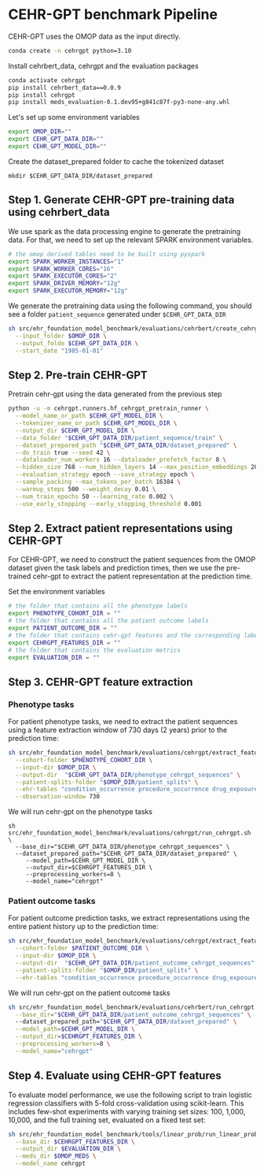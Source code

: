 # CEHR-GPT benchmark Pipeline
CEHR-GPT uses the OMOP data as the input directly.

```bash
conda create -n cehrgpt python=3.10
```
Install cehrbert_data, cehrgpt and the evaluation packages
```bash
conda activate cehrgpt
pip install cehrbert_data==0.0.9
pip install cehrgpt
pip install meds_evaluation-0.1.dev95+g841c87f-py3-none-any.whl
```

Let's set up some environment variables
```bash
export OMOP_DIR=""
export CEHR_GPT_DATA_DIR=""
export CEHR_GPT_MODEL_DIR=""
```
Create the dataset_prepared folder to cache the tokenized dataset
```shell
mkdir $CEHR_GPT_DATA_DIR/dataset_prepared
```

Step 1. Generate CEHR-GPT pre-training data using cehrbert_data
------------------------
We use spark as the data processing engine to generate the pretraining data. 
For that, we need to set up the relevant SPARK environment variables.
```bash
# the omop derived tables need to be built using pyspark
export SPARK_WORKER_INSTANCES="1"
export SPARK_WORKER_CORES="16"
export SPARK_EXECUTOR_CORES="2"
export SPARK_DRIVER_MEMORY="12g"
export SPARK_EXECUTOR_MEMORY="12g"
```
We generate the pretraining data using the following command, you should see a folder `patient_sequence` generated under `$CEHR_GPT_DATA_DIR`
```bash
sh src/ehr_foundation_model_benchmark/evaluations/cehrbert/create_cehrgpt_pretraining_data.sh \
  --input_folder $OMOP_DIR \
  --output_folde $CEHR_GPT_DATA_DIR \
  --start_date "1985-01-01"
```

Step 2. Pre-train CEHR-GPT
------------------------
Pretrain cehr-gpt using the data generated from the previous step
```bash
python -u -m cehrgpt.runners.hf_cehrgpt_pretrain_runner \
  --model_name_or_path $CEHR_GPT_MODEL_DIR \
  --tokenizer_name_or_path $CEHR_GPT_MODEL_DIR \
  --output_dir $CEHR_GPT_MODEL_DIR \
  --data_folder "$CEHR_GPT_DATA_DIR/patient_sequence/train" \
  --dataset_prepared_path "$CEHR_GPT_DATA_DIR/dataset_prepared" \
  --do_train true --seed 42 \
  --dataloader_num_workers 16 --dataloader_prefetch_factor 8 \
  --hidden_size 768 --num_hidden_layers 14 --max_position_embeddings 2048 \
  --evaluation_strategy epoch --save_strategy epoch \
  --sample_packing --max_tokens_per_batch 16384 \
  --warmup_steps 500 --weight_decay 0.01 \
  --num_train_epochs 50 --learning_rate 0.002 \
  --use_early_stopping --early_stopping_threshold 0.001
```

Step 2. Extract patient representations using CEHR-GPT
------------------------
For CEHR-GPT, we need to construct the patient sequences from the OMOP dataset given the task labels and prediction times,
then we use the pre-trained cehr-gpt to extract the patient representation at the prediction time. 

Set the environment variables
```bash
# the folder that contains all the phenotype labels
export PHENOTYPE_COHORT_DIR = ""
# the folder that contains all the patient outcome labels
export PATIENT_OUTCOME_DIR = ""
# the folder that contains cehr-gpt features and the corresponding labels
export CEHRGPT_FEATURES_DIR = ""
# the folder that contains the evaluation metrics
export EVALUATION_DIR = ""
```

Step 3. CEHR-GPT feature extraction
------------------------
### Phenotype tasks
For patient phenotype tasks, we need to extract the patient sequences using a feature extraction window of 730 days (2 years) prior to the prediction time:
```bash
sh src/ehr_foundation_model_benchmark/evaluations/cehrgpt/extract_features_gpt.sh \
  --cohort-folder $PHENOTYPE_COHORT_DIR \
  --input-dir $OMOP_DIR \
  --output-dir  "$CEHR_GPT_DATA_DIR/phenotype_cehrgpt_sequences" \
  --patient-splits-folder "$OMOP_DIR/patient_splits" \
  --ehr-tables "condition_occurrence procedure_occurrence drug_exposure" \
  --observation-window 730
```
We will run cehr-gpt on the phenotype tasks
```shell
sh src/ehr_foundation_model_benchmark/evaluations/cehrgpt/run_cehrgpt.sh \
  --base_dir="$CEHR_GPT_DATA_DIR/phenotype_cehrgpt_sequences" \ 
  --dataset_prepared_path="$CEHR_GPT_DATA_DIR/dataset_prepared" \
     --model_path=$CEHR_GPT_MODEL_DIR \
     --output_dir=$CEHRGPT_FEATURES_DIR \
     --preprocessing_workers=8 \
     --model_name="cehrgpt"
```
### Patient outcome tasks
For patient outcome prediction tasks, we extract representations using the entire patient history up to the prediction time:
```bash
sh src/ehr_foundation_model_benchmark/evaluations/cehrgpt/extract_features_gpt.sh \
  --cohort-folder $PATIENT_OUTCOME_DIR \
  --input-dir $OMOP_DIR \
  --output-dir  "$CEHR_GPT_DATA_DIR/patient_outcome_cehrgpt_sequences" \
  --patient-splits-folder "$OMOP_DIR/patient_splits" \
  --ehr-tables "condition_occurrence procedure_occurrence drug_exposure"
```

We will run cehr-gpt on the patient outcome tasks
```bash
sh src/ehr_foundation_model_benchmark/evaluations/cehrbert/run_cehrgpt.sh \
  --base_dir="$CEHR_GPT_DATA_DIR/patient_outcome_cehrgpt_sequences" \ 
  --dataset_prepared_path="$CEHR_GPT_DATA_DIR/dataset_prepared" \
  --model_path=$CEHR_GPT_MODEL_DIR \
  --output_dir=$CEHRGPT_FEATURES_DIR \
  --preprocessing_workers=8 \
  --model_name="cehrgpt"
```

Step 4. Evaluate using CEHR-GPT features
------------------------
To evaluate model performance, we use the following script to train logistic regression classifiers with 5-fold cross-validation using scikit-learn. 
This includes few-shot experiments with varying training set sizes: 100, 1,000, 10,000, and the full training set, evaluated on a fixed test set: 
```bash
sh src/ehr_foundation_model_benchmark/tools/linear_prob/run_linear_prob_with_few_shots.sh \
  --base_dir $CEHRGPT_FEATURES_DIR \
  --output_dir $EVALUATION_DIR \
  --meds_dir $OMOP_MEDS \
  --model_name cehrgpt
```